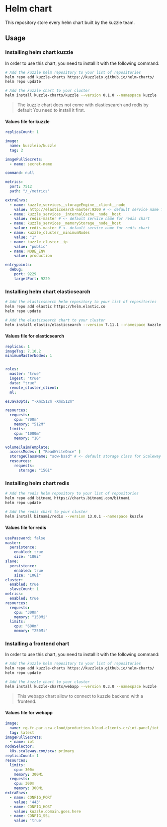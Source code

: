 # Helm chart

This repository store every helm chart built by the kuzzle team.

## Usage

### Installing helm chart kuzzle

In order to use this chart, you need to install it with the following command:

```bash
# Add the kuzzle helm repository to your list of repositories
helm repo add kuzzle-charts https://kuzzleio.github.io/helm-charts/
helm repo update

# Add the kuzzle chart to your cluster
helm install kuzzle-charts/kuzzle --version 0.1.0 --namespace kuzzle
```

> The kuzzle chart does not come with elasticsearch and redis by default You need to install it first.

#### Values file for kuzzle

```yaml
replicaCount: 1

image:
  name: kuzzleio/kuzzle
  tag: 2

imagePullSecrets:
  - name: secret-name

command: null

metrics:
  port: 7512
  path: "/_/metrics"

extraEnvs:
  - name: kuzzle_services__storageEngine__client__node
    value: http://elasticsearch-master:9200 # <- default service name for elastic chart
  - name: kuzzle_services__internalCache__node__host
    value: redis-master # <- default service name for redis chart
  - name: kuzzle_services__memoryStorage__node__host
    value: redis-master # <- default service name for redis chart
  - name: kuzzle_cluster__minimumNodes
    value: "1"
  - name: kuzzle_cluster__ip
    value: "public"
  - name: NODE_ENV
    value: production

entrypoints:
  debug:
    port: 9229
    targetPort: 9229
```

### Installing helm chart elasticsearch

```bash
# Add the elasticsearch helm repository to your list of repositories
helm repo add elastic https://helm.elastic.co
helm repo update

# Add the elasticsearch chart to your cluster
helm install elastic/elasticsearch --version 7.11.1 --namespace kuzzle
```

#### Values file for elasticsearch

```yaml
replicas: 1
imageTag: 7.10.2
minimumMasterNodes: 1


roles:
  master: "true"
  ingest: "true"
  data: "true"
  remote_cluster_client:
  ml:

esJavaOpts: "-Xmx512m -Xms512m"

resources:
  requests:
    cpu: "700m"
    memory: "512M"
  limits:
    cpu: "1000m"
    memory: "1G"

volumeClaimTemplate:
  accessModes: [ "ReadWriteOnce" ]
  storageClassName: "scw-bssd" # <- default storage class for Scaleway
  resources:
    requests:
      storage: "15Gi"
```

### Installing helm chart redis

```bash
# Add the redis helm repository to your list of repositories
helm repo add bitnami https://charts.bitnami.com/bitnami
helm repo update

# Add the redis chart to your cluster
helm install bitnami/redis --version 13.0.1 --namespace kuzzle
```

#### Values file for redis

```yaml
usePassword: false
master:
  persistence:
    enabled: true
    size: "10Gi"
slave:
  persistence:
    enabled: true
    size: "10Gi"
cluster:
  enabled: true
  slaveCount: 1
metrics:
  enabled: true
resources:
  requests:
    cpu: "300m"
    memory: "150Mi"
  limits:
    cpu: "600m"
    memory: "250Mi"
```

### Installing a frontend chart

In order to use this chart, you need to install it with the following command:

```bash
# Add the kuzzle helm repository to your list of repositories
helm repo add kuzzle-charts https://kuzzleio.github.io/helm-charts/
helm repo update

# Add the kuzzle chart to your cluster
helm install kuzzle-charts/webapp --version 0.3.0 --namespace kuzzle
```

> This webapp chart allow to connect to kuzzle backend with a frontend.

#### Values file for webapp

```yaml
image:
  name: rg.fr-par.scw.cloud/production-kloud-clients-cr/iot-panel/iot
  tag: latest
imagePullSecrets:
  - name: iot
nodeSelector:
  k8s.scaleway.com/scw: primary
replicaCount: 1
resources:
  limits:
    cpu: 300m
    memory: 300Mi
  requests:
    cpu: 300m
    memory: 300Mi
extraEnvs:
  - name: CONFIG_PORT
    value: '443'
  - name: CONFIG_HOST
    value: kuzzle.domain.goes.here
  - name: CONFIG_SSL
    value: 'true'
```